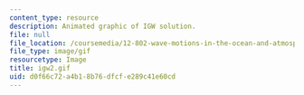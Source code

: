 ```yaml
---
content_type: resource
description: Animated graphic of IGW solution.
file: null
file_location: /coursemedia/12-802-wave-motions-in-the-ocean-and-atmosphere-spring-2004/d0f66c72a4b18b76dfcfe289c41e60cd_igw2.gif
file_type: image/gif
resourcetype: Image
title: igw2.gif
uid: d0f66c72-a4b1-8b76-dfcf-e289c41e60cd
---
```

